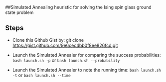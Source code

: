 ##Simulated Annealing heuristic for solving the Ising spin glass ground state problem

Steps
-----
- Clone this Github Gist by:
  git clone https://gist.github.com/9e6cec4bb0f8ee826fcd.git

- Launch the Simulated Annealer for comparing the success probabilities:
  ```bash launch.sh -p```
  or
  ```bash launch.sh --probability```

- Launch the Simulated Annealer to note the running time:
  ```bash launch.sh -t```
  or
  ```bash launch.sh --time```
